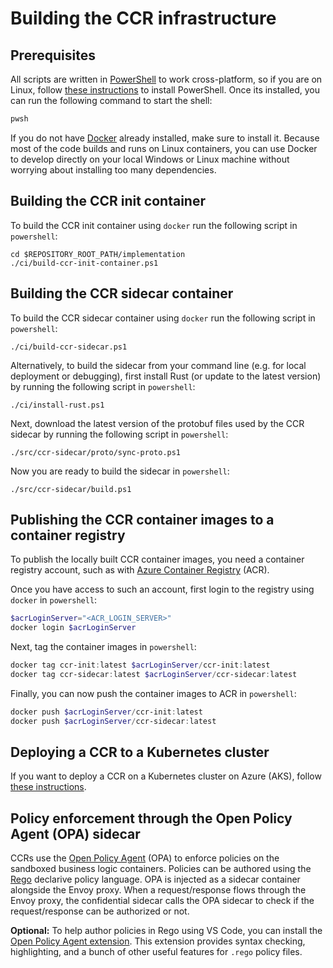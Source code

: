 # Building the CCR infrastructure

## Prerequisites

All scripts are written in
[PowerShell](https://docs.microsoft.com/en-us/powershell/scripting/overview) to work cross-platform,
so if you are on Linux, follow [these
instructions](https://docs.microsoft.com/en-us/powershell/scripting/install/installing-powershell-core-on-linux)
to install PowerShell. Once its installed, you can run the following command to start the shell:
```sh
pwsh
```

If you do not have [Docker](https://www.docker.com/products/docker-desktop) already installed, make
sure to install it. Because most of the code builds and runs on Linux containers, you can use Docker
to develop directly on your local Windows or Linux machine without worrying about installing too
many dependencies.

## Building the CCR init container

To build the CCR init container using `docker` run the following script in `powershell`:
```
cd $REPOSITORY_ROOT_PATH/implementation
./ci/build-ccr-init-container.ps1
```

## Building the CCR sidecar container

To build the CCR sidecar container using `docker` run the following script in `powershell`:
```
./ci/build-ccr-sidecar.ps1
```

Alternatively, to build the sidecar from your command line (e.g. for local deployment or debugging),
first install Rust (or update to the latest version) by running the following script in
`powershell`:
```
./ci/install-rust.ps1
```

Next, download the latest version of the protobuf files used by the CCR sidecar by running the
following script in `powershell`:
```
./src/ccr-sidecar/proto/sync-proto.ps1
```

Now you are ready to build the sidecar in `powershell`:
```
./src/ccr-sidecar/build.ps1
```

## Publishing the CCR container images to a container registry

To publish the locally built CCR container images, you need a container registry account, such as
with [Azure Container Registry](https://azure.microsoft.com/services/container-registry/) (ACR).

Once you have access to such an account, first login to the registry using `docker` in `powershell`:
```powershell
$acrLoginServer="<ACR_LOGIN_SERVER>"
docker login $acrLoginServer
```

Next, tag the container images in `powershell`:
```powershell
docker tag ccr-init:latest $acrLoginServer/ccr-init:latest
docker tag ccr-sidecar:latest $acrLoginServer/ccr-sidecar:latest
```

Finally, you can now push the container images to ACR in `powershell`:
```powershell
docker push $acrLoginServer/ccr-init:latest
docker push $acrLoginServer/ccr-sidecar:latest
```

## Deploying a CCR to a Kubernetes cluster

If you want to deploy a CCR on a Kubernetes cluster on Azure (AKS), follow [these
instructions](azure/aks.md).

## Policy enforcement through the Open Policy Agent (OPA) sidecar

CCRs use the [Open Policy Agent](https://www.openpolicyagent.org/) (OPA) to enforce policies on the
sandboxed business logic containers. Policies can be authored using the
[Rego](https://www.openpolicyagent.org/docs/latest/policy-language/) declarive policy language. OPA
is injected as a sidecar container alongside the Envoy proxy. When a request/response flows through
the Envoy proxy, the confidential sidecar calls the OPA sidecar to check if the request/response can
be authorized or not.

**Optional:** To help author policies in Rego using VS Code, you can install the [Open Policy Agent
extension](https://marketplace.visualstudio.com/items?itemName=tsandall.opa). This extension
provides syntax checking, highlighting, and a bunch of other useful features for `.rego` policy
files.
